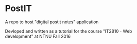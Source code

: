 # PostIT
A repo to host "digital postit notes" application

Devloped and written as a tutorial for the course "IT2810 - Web development" at NTNU Fall 2016
